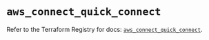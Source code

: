 # `aws_connect_quick_connect`

Refer to the Terraform Registry for docs: [`aws_connect_quick_connect`](https://registry.terraform.io/providers/hashicorp/aws/5.80.0/docs/resources/connect_quick_connect).
